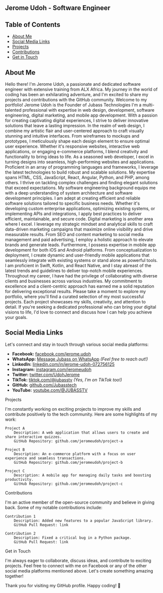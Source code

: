 ## Jerome Udoh - Software Engineer
## Table of Contents

- [About Me](#about-me)
- [Social Media Links](#social-media-links)
- [Projects](#projects)
- [Contributions](#contributions)
- [Get in Touch](#get-in-touch)

## About Me
Hello there! I'm Jerome Udoh, a passionate and dedicated software engineer with extensive training from ALX Africa. My journey in the world of coding has been an exhilarating adventure, and I'm excited to share my projects and contributions with the GitHub community.
Welcome to my portfolio! Jerome Udoh is the Founder of Jubass Technologies I'm a multi-talented professional with expertise in web design, development, software engineering, digital marketing, and mobile app development. With a passion for creating captivating digital experiences, I strive to deliver innovative solutions that leave a lasting impression.
In the realm of web design, I combine my artistic flair and user-centered approach to craft visually stunning and intuitive interfaces. From wireframes to mockups and prototypes, I meticulously shape each design element to ensure optimal user experience. Whether it's responsive websites, interactive web applications, or engaging e-commerce platforms, I blend creativity and functionality to bring ideas to life.
As a seasoned web developer, I excel in turning designs into seamless, high-performing websites and applications. Proficient in an array of programming languages and frameworks, I leverage the latest technologies to build robust and scalable solutions. My expertise spans HTML, CSS, JavaScript, React, Angular, Python, and PHP, among others. I thrive on tackling complex challenges and finding elegant solutions that exceed expectations.
My software engineering background equips me with a deep understanding of system architecture and software development principles. I am adept at creating efficient and reliable software solutions tailored to specific business needs. Whether it's developing custom enterprise applications, optimizing existing systems, or implementing APIs and integrations, I apply best practices to deliver efficient, maintainable, and secure code.
Digital marketing is another area where I excel. I leverage my strategic mindset and analytical skills to craft data-driven marketing campaigns that maximize online visibility and drive measurable results. From SEO and content marketing to social media management and paid advertising, I employ a holistic approach to elevate brands and generate leads.
Furthermore, I possess expertise in mobile app development for both iOS and Android platforms. From conceptualization to deployment, I create dynamic and user-friendly mobile applications that seamlessly integrate with existing systems or stand alone as powerful tools. I am proficient in Swift, Kotlin, and React Native, and I stay abreast of the latest trends and guidelines to deliver top-notch mobile experiences.
Throughout my career, I have had the privilege of collaborating with diverse clients and businesses across various industries. My commitment to excellence and a client-centric approach has earned me a solid reputation for delivering exceptional results.
Please take a moment to explore my portfolio, where you'll find a curated selection of my most successful projects. Each project showcases my skills, creativity, and attention to detail. If you're seeking a dedicated professional who can bring your digital visions to life, I'd love to connect and discuss how I can help you achieve your goals.

## Social Media Links

Let's connect and stay in touch through various social media platforms:

- **Facebook:** [facebook.com/jerome.udoh](https://www.facebook.com/jerome.udoh)
- **WhatsApp:** [Message Jubass on WhatsApp](https://wa.me/2348088221162) *(Feel free to reach out!)*
- **LinkedIn:** [linkedin.com/in/jerome-udoh-072756125](https://www.linkedin.com/in/jerome-udoh-072756125)
- **Instagram:** [instagram.com/jeromeudoh](https://www.instagram.com/jeromeudoh)
- **Twitter:** [twitter.com/UdohJerome](https://twitter.com/UdohJerome)
- **TikTok:** [tiktok.com/@jubasstv](https://www.tiktok.com/@jubasstv)  *(Yes, I'm on TikTok too!)*
- **GitHub:** [github.com/Jubasstech](https://github.com/Jubasstech)
-  **YouTube:** [youtube.com/@JUBASSTV](https://www.youtube.com/@JUBASSTV)

Projects

I'm constantly working on exciting projects to improve my skills and contribute positively to the tech community. Here are some highlights of my work:

    Project A
        Description: A web application that allows users to create and share interactive quizzes.
        GitHub Repository: github.com/jeromeudoh/project-a

    Project B
        Description: An e-commerce platform with a focus on user experience and seamless transactions.
        GitHub Repository: github.com/jeromeudoh/project-b

    Project C
        Description: A mobile app for managing daily tasks and boosting productivity.
        GitHub Repository: github.com/jeromeudoh/project-c

Contributions

I'm an active member of the open-source community and believe in giving back. Some of my notable contributions include:

    Contribution 1
        Description: Added new features to a popular JavaScript library.
        GitHub Pull Request: link

    Contribution 2
        Description: Fixed a critical bug in a Python package.
        GitHub Pull Request: link

Get in Touch

I'm always eager to collaborate, discuss ideas, and contribute to exciting projects. Feel free to connect with me on Facebook or any of the other social media platforms mentioned above. Let's create something amazing together!

Thank you for visiting my GitHub profile. Happy coding! 🚀
